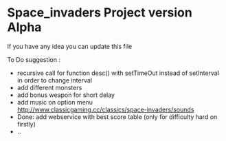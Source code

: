 # Space_invaders Project version Alpha

If you have any idea you can update this file

To Do suggestion :
  - recursive call for function desc() with setTimeOut instead of setInterval in order to change interval
  - add different monsters
  - add bonus weapon for short delay
  - add music on option menu http://www.classicgaming.cc/classics/space-invaders/sounds
  - Done: add webservice with best score table (only for difficulty hard on firstly)
  - ..
  
